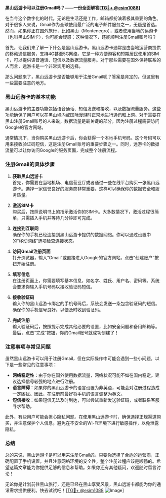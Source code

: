 **黑山远游卡可以注册Gmail吗？——一份全面解答[[TG💪+ @esim1088](https://t.me/s/esim1088)]**

在当今这个数字化的时代，无论是生活还是工作，邮箱都扮演着极其重要的角色。对于很多人来说，Gmail作为全球使用最广泛的电子邮件服务之一，无疑是首选。然而，如果你正在国外旅行，比如黑山（Montenegro），或者使用当地的远游卡（也叫黑山SIM卡），你可能会疑惑：这种情况下，还能顺利注册Gmail账号吗？

首先，让我们来了解一下什么是黑山远游卡。黑山远游卡通常是由当地运营商提供的移动通信服务，支持4G甚至5G网络。它是一种方便游客和短期居民使用的SIM卡，可以提供语音通话、短信以及数据流量服务。对于那些需要在国外保持联系的人而言，远游卡是一个非常实用的选择。

那么问题来了，黑山远游卡是否能够用于注册Gmail呢？答案是肯定的，但这里有一些需要注意的地方。

### 黑山远游卡的基本功能

黑山远游卡的主要功能包括语音通话、短信发送和接收，以及数据流量服务。这些功能确保了用户可以在黑山境内或国际漫游时正常地进行通讯和上网。对于需要在黑山注册Gmail账号的人来说，数据流量是最关键的部分，因为注册过程需要访问Google的官方网站。

通常情况下，当你购买黑山远游卡后，你会获得一个本地手机号码。这个号码可以用来接收验证码短信，这是注册Gmail账号的重要步骤之一。同时，远游卡的数据流量可以让你访问Google的服务页面，完成整个注册流程。

### 注册Gmail的具体步骤

1. **获取黑山远游卡**  
   首先，你需要在当地机场、电信营业厅或者通过一些在线平台购买一张黑山远游卡。选择一家信誉良好的服务商非常重要，这样可以确保你的数据安全和服务质量。

2. **激活SIM卡**  
   购买后，按照说明书上的指示激活你的SIM卡。大多数情况下，激活过程很简单，只需插入手机并等待几分钟即可完成。

3. **连接到互联网**  
   确保你的手机已经连接到黑山远游卡提供的数据网络。你可以通过设置中的“移动网络”选项检查连接状态。

4. **访问Gmail注册页面**  
   打开浏览器，输入“Gmail”或直接进入Google的官方网站。点击“创建账户”按钮开始注册。

5. **填写信息**  
   在注册页面上，你需要填写基本信息，如名字、姓氏、用户名、密码等。系统会要求你输入手机号码以接收验证码短信。

6. **接收验证码**  
   输入你的黑山远游卡绑定的手机号码后，系统会发送一条包含验证码的短信。确保你的手机信号良好，以便及时收到验证码。

7. **完成注册**  
   输入验证码后，按照提示完成其他必要的设置，比如安全问题和备用邮箱等。最后，点击“完成”按钮，你的Gmail账号就成功创建了！

### 注意事项与常见问题

虽然黑山远游卡可以用于注册Gmail，但在实际操作中可能会遇到一些小问题。以下是一些常见的注意事项：

- **网络稳定性**：由于你在国外使用数据流量，网络状况可能不如在国内稳定。建议选择信号较强的地点进行注册。
- **语言障碍**：如果你的黑山远游卡的语言设置为非英语，可能会对注册过程造成一定困扰。因此，在注册前最好将手机的语言调整为英文。
- **短信接收**：如果短信无法及时到达，可以尝试重新发送验证码，或者联系客服寻求帮助。

此外，有些用户可能会担心隐私问题。在使用黑山远游卡时，确保选择正规渠道购买，并注意保护个人信息。避免在不安全的Wi-Fi环境下进行敏感操作，以免泄露隐私。

### 总结

总的来说，黑山远游卡是可以用来注册Gmail的。只要你选择了合适的运营商，正确配置了手机设置，并且注意网络环境的安全性，整个注册过程应该是顺畅的。希望这篇文章能为你提供足够的信息和帮助。如果你还有其他疑问，欢迎随时留言讨论！

无论你是计划前往黑山旅行，还是已经在黑山享受风景，黑山远游卡都能为你的通讯需求提供便利。快去试试吧！[[TG💪+ @esim1088](https://t.me/s/esim1088) ![Image](https://i.postimg.cc/4NQfJmqS/Snipaste-2025-05-13-00-14-12.png)]